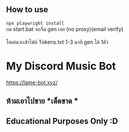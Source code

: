 ## How to use
```npx playwright install```
<br>กด start.bat จะเริ่ม gen เลย
(no proxy)(email verify)
<br><br>โทเค่นจะเข้าไฟล์ Tokens.txt 1-3 นาที gen ได้ 1ตัว

# My Discord Music Bot
https://lame-bot.xyz/

## ห้ามเอาไปขาย *เด็ดขาด *

## Educational Purposes Only :D 

